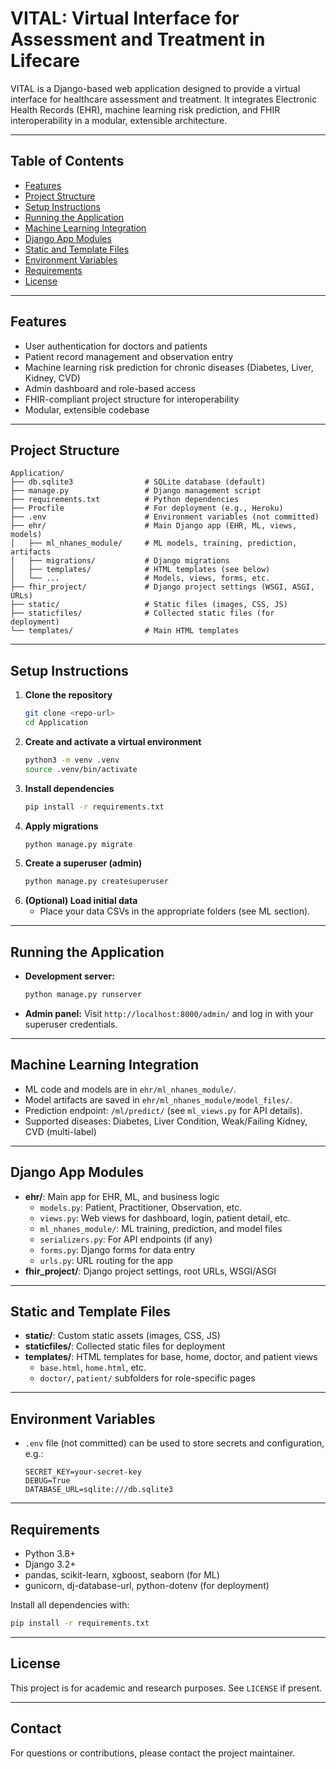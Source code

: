 # VITAL: Virtual Interface for Assessment and Treatment in Lifecare

VITAL is a Django-based web application designed to provide a virtual interface for healthcare assessment and treatment. It integrates Electronic Health Records (EHR), machine learning risk prediction, and FHIR interoperability in a modular, extensible architecture.

---

## Table of Contents

-   [Features](#features)
-   [Project Structure](#project-structure)
-   [Setup Instructions](#setup-instructions)
-   [Running the Application](#running-the-application)
-   [Machine Learning Integration](#machine-learning-integration)
-   [Django App Modules](#django-app-modules)
-   [Static and Template Files](#static-and-template-files)
-   [Environment Variables](#environment-variables)
-   [Requirements](#requirements)
-   [License](#license)

---

## Features

-   User authentication for doctors and patients
-   Patient record management and observation entry
-   Machine learning risk prediction for chronic diseases (Diabetes, Liver, Kidney, CVD)
-   Admin dashboard and role-based access
-   FHIR-compliant project structure for interoperability
-   Modular, extensible codebase

---

## Project Structure

```
Application/
├── db.sqlite3                # SQLite database (default)
├── manage.py                 # Django management script
├── requirements.txt          # Python dependencies
├── Procfile                  # For deployment (e.g., Heroku)
├── .env                      # Environment variables (not committed)
├── ehr/                      # Main Django app (EHR, ML, views, models)
│   ├── ml_nhanes_module/     # ML models, training, prediction, artifacts
│   ├── migrations/           # Django migrations
│   ├── templates/            # HTML templates (see below)
│   └── ...                   # Models, views, forms, etc.
├── fhir_project/             # Django project settings (WSGI, ASGI, URLs)
├── static/                   # Static files (images, CSS, JS)
├── staticfiles/              # Collected static files (for deployment)
└── templates/                # Main HTML templates
```

---

## Setup Instructions

1. **Clone the repository**
    ```bash
    git clone <repo-url>
    cd Application
    ```
2. **Create and activate a virtual environment**
    ```bash
    python3 -m venv .venv
    source .venv/bin/activate
    ```
3. **Install dependencies**
    ```bash
    pip install -r requirements.txt
    ```
4. **Apply migrations**
    ```bash
    python manage.py migrate
    ```
5. **Create a superuser (admin)**
    ```bash
    python manage.py createsuperuser
    ```
6. **(Optional) Load initial data**
    - Place your data CSVs in the appropriate folders (see ML section).

---

## Running the Application

-   **Development server:**
    ```bash
    python manage.py runserver
    ```
-   **Admin panel:**
    Visit `http://localhost:8000/admin/` and log in with your superuser credentials.

---

## Machine Learning Integration

-   ML code and models are in `ehr/ml_nhanes_module/`.
-   Model artifacts are saved in `ehr/ml_nhanes_module/model_files/`.
-   Prediction endpoint: `/ml/predict/` (see `ml_views.py` for API details).
-   Supported diseases: Diabetes, Liver Condition, Weak/Failing Kidney, CVD (multi-label)

---

## Django App Modules

-   **ehr/**: Main app for EHR, ML, and business logic
    -   `models.py`: Patient, Practitioner, Observation, etc.
    -   `views.py`: Web views for dashboard, login, patient detail, etc.
    -   `ml_nhanes_module/`: ML training, prediction, and model files
    -   `serializers.py`: For API endpoints (if any)
    -   `forms.py`: Django forms for data entry
    -   `urls.py`: URL routing for the app
-   **fhir_project/**: Django project settings, root URLs, WSGI/ASGI

---

## Static and Template Files

-   **static/**: Custom static assets (images, CSS, JS)
-   **staticfiles/**: Collected static files for deployment
-   **templates/**: HTML templates for base, home, doctor, and patient views
    -   `base.html`, `home.html`, etc.
    -   `doctor/`, `patient/` subfolders for role-specific pages

---

## Environment Variables

-   `.env` file (not committed) can be used to store secrets and configuration, e.g.:
    ```env
    SECRET_KEY=your-secret-key
    DEBUG=True
    DATABASE_URL=sqlite:///db.sqlite3
    ```

---

## Requirements

-   Python 3.8+
-   Django 3.2+
-   pandas, scikit-learn, xgboost, seaborn (for ML)
-   gunicorn, dj-database-url, python-dotenv (for deployment)

Install all dependencies with:

```bash
pip install -r requirements.txt
```

---

## License

This project is for academic and research purposes. See `LICENSE` if present.

---

## Contact

For questions or contributions, please contact the project maintainer.
